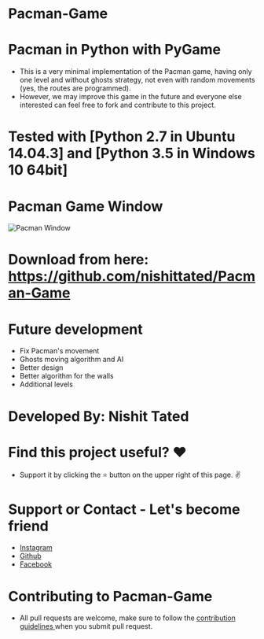 # Pacman-Game

# Pacman in Python with PyGame
* This is a very minimal implementation of the Pacman game, having only one level and without ghosts strategy, not even with random movements (yes, the routes are programmed). 
* However, we may improve this game in the future and everyone else interested can feel free to fork and contribute to this project.

# Tested with [Python 2.7 in Ubuntu 14.04.3] and [Python 3.5 in Windows 10 64bit]

# Pacman Game Window
<img src="https://github.com/nishittated/Pacman-Game/blob/master/images/pacman.jpg" alt="Pacman Window" />

# Download from here: https://github.com/nishittated/Pacman-Game

# Future development
* Fix Pacman's movement
* Ghosts moving algorithm and AI
* Better design
* Better algorithm for the walls
* Additional levels

# Developed By:  Nishit Tated

# Find this project useful? ❤️
* Support it by clicking the ⭐️ button on the upper right of this page. ✌️

# Support or Contact - Let's become friend
* <a href="https://www.instagram.com/nishit.tated/">Instagram</a>
* <a href="https://www.github.com/nishittated/">Github</a>
* <a href="https://www.facebook.com/nishit.tated/">Facebook</a>

# Contributing to Pacman-Game
* All pull requests are welcome, make sure to follow the <a href="https://github.com/nishittated/Pacman-Game/blob/master/CONTRIBUTING.md">contribution guidelines </a>when you submit pull request.
